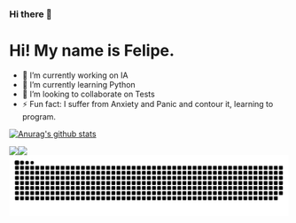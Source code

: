 ### Hi there 👋
<h1> Hi! My name is Felipe. </h1>

- 🔭 I’m currently working on IA
- 🌱 I’m currently learning Python
- 👯 I’m looking to collaborate on Tests
- ⚡ Fun fact: I suffer from Anxiety and Panic and contour it, learning to program.

<div>

[![Anurag's github stats](https://github-readme-stats.vercel.app/api?username=F3l1p3th1x1)](https://github.com/anuraghazra/github-readme-stats)




<a href="https://github.com/anuraghazra/github-readme-stats">
  <img align="left" src="https://github-readme-stats.vercel.app/api/pin/?username=F3l1p3th1x1&repo=github-readme-stats" />
</a>
<a href="https://github.com/anuraghazra/convoychat">
  <img align="left" src="https://github-readme-stats.vercel.app/api/pin/?username=F3l1p3th1x1&repo=convoychat" />
</a>
 
    
</div>
 
  ![Snake animation](https://github.com/ellen2121/ellen2121/blob/output/github-contribution-grid-snake.svg)
 
</div>
